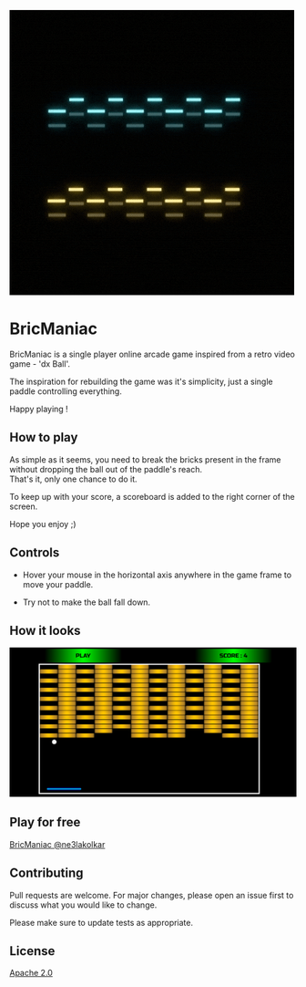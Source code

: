 ![logo](https://github.com/ne3lakolkar/BricManiac/blob/master/assets/BricManiac.gif)

# BricManiac

BricManiac is a single player online arcade game inspired from a retro video game - 'dx Ball'.

The inspiration for rebuilding the game was it's simplicity, just a single paddle controlling everything.

Happy playing !


## How to play 
As simple as it seems, you need to break the bricks present in the frame without dropping the ball out of the paddle's reach.                
That's it, only one chance to do it. 

To keep up with your score, a scoreboard is added to the right corner of the screen.

Hope you enjoy ;)


## Controls
- Hover your mouse in the horizontal axis anywhere in the game frame to move your paddle.

- Try not to make the ball fall down.

## How it looks

![Screenshot](https://github.com/ne3lakolkar/BricManiac/blob/master/assets/screenshot.png)

## Play for free
[BricManiac @ne3lakolkar](https://ne3lakolkar.itch.io/)

## Contributing
Pull requests are welcome. For major changes, please open an issue first to discuss what you would like to change.

Please make sure to update tests as appropriate.

## License
[Apache 2.0](http://www.apache.org/licenses/LICENSE-2.0)
